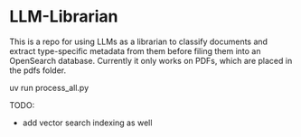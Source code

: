 # LLM-Librarian

This is a repo for using LLMs as a librarian to classify documents and extract type-specific metadata from them before filing them into an OpenSearch database. Currently it only works on PDFs, which are placed in the pdfs folder. 

uv run process_all.py

TODO:
- add vector search indexing as well